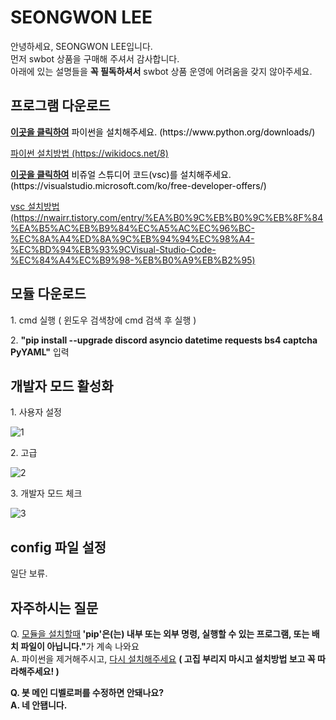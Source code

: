 <!DOCTYPE html>
<html lang=ko>

<head>
	<meta charset="utf-8"/>
</head>

<body>
<h1 id="info">SEONGWON LEE</h1>
<p>안녕하세요, SEONGWON LEE입니다.<br>먼저 swbot 상품을 구매해 주셔서 감사합니다.<br>아래에 있는 설명들을 <b>꼭 필독하셔서</b> swbot 상품 운영에 어려움을 갖지 않아주세요.</p>


<h2 id="program download">프로그램 다운로드</h2>

<p><a href="https://www.python.org/downloads/"><b>이곳을 클릭하여</b></a><a href="https://www.python.org/downloads/" style="text-decoration: none; color: #000000"> 파이썬을 설치해주세요. (https://www.python.org/downloads/)</a></p>

<p><a href="https://wikidocs.net/8">파이썬 설치방법 (https://wikidocs.net/8)</a></p>

<p><a href="https://www.python.org/downloads/"><b>이곳을 클릭하여</b></a><a href="https://www.python.org/downloads/" style="text-decoration: none; color: #000000"> 비쥬얼 스튜디어 코드(vsc)를 설치해주세요. (https://visualstudio.microsoft.com/ko/free-developer-offers/)</a></p>

<p><a href="https://nwairr.tistory.com/entry/%EA%B0%9C%EB%B0%9C%EB%8F%84%EA%B5%AC%EB%B9%84%EC%A5%AC%EC%96%BC-%EC%8A%A4%ED%8A%9C%EB%94%94%EC%98%A4-%EC%BD%94%EB%93%9CVisual-Studio-Code-%EC%84%A4%EC%B9%98-%EB%B0%A9%EB%B2%95">vsc 설치방법 (https://nwairr.tistory.com/entry/%EA%B0%9C%EB%B0%9C%EB%8F%84%EA%B5%AC%EB%B9%84%EC%A5%AC%EC%96%BC-%EC%8A%A4%ED%8A%9C%EB%94%94%EC%98%A4-%EC%BD%94%EB%93%9CVisual-Studio-Code-%EC%84%A4%EC%B9%98-%EB%B0%A9%EB%B2%95)</a></p>


<h2 id="module download">모듈 다운로드</h2>

<p>1. cmd 실행 ( 윈도우 검색창에 cmd 검색 후 실행 )</p>

<p>2. <b>"pip install --upgrade discord asyncio datetime requests bs4 captcha PyYAML"</b> 입력</p>


<h2 id="developer mode activation">개발자 모드 활성화</h2>

<p>1. 사용자 설정</p>
<img src="https://i.ibb.co/wBHH3Fm/1.png" alt="1" border="0">

<p>2. 고급</p>
<img src="https://i.ibb.co/zZLT2zp/2.png" alt="2" border="0">

<p>3. 개발자 모드 체크</p>
<img src="https://i.ibb.co/vxyqs7g/3.png" alt="3" border="0">


<h2 id="config seting">config 파일 설정</h2>

<p>일단 보류.</p>

<h2 id="FAQ">자주하시는 질문</h2>

<p>Q. <a href="#module download">모듈을 설치할때</a><b> 'pip'은(는) 내부 또는 외부 명령, 실행할 수 있는 프로그램, 또는 배치 파일이 아닙니다."</b>가 계속 나와요<br>A. 파이썬을 제거해주시고, <a href="#program download">다시 설치해주세요</a> <b>( 고집 부리지 마시고 설치방법 보고 꼭 따라해주세요! )</b></p>

<p><b>Q. 봇 메인 디벨로퍼를 수정하면 안돼나요?<br>A. 네 안됍니다.</p></b>


</body>
</html>